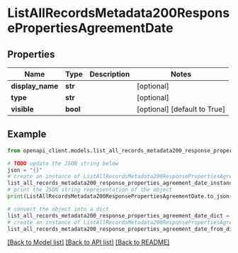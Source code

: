 # ListAllRecordsMetadata200ResponsePropertiesAgreementDate


## Properties

Name | Type | Description | Notes
------------ | ------------- | ------------- | -------------
**display_name** | **str** |  | [optional] 
**type** | **str** |  | [optional] 
**visible** | **bool** |  | [optional] [default to True]

## Example

```python
from openapi_client.models.list_all_records_metadata200_response_properties_agreement_date import ListAllRecordsMetadata200ResponsePropertiesAgreementDate

# TODO update the JSON string below
json = "{}"
# create an instance of ListAllRecordsMetadata200ResponsePropertiesAgreementDate from a JSON string
list_all_records_metadata200_response_properties_agreement_date_instance = ListAllRecordsMetadata200ResponsePropertiesAgreementDate.from_json(json)
# print the JSON string representation of the object
print(ListAllRecordsMetadata200ResponsePropertiesAgreementDate.to_json())

# convert the object into a dict
list_all_records_metadata200_response_properties_agreement_date_dict = list_all_records_metadata200_response_properties_agreement_date_instance.to_dict()
# create an instance of ListAllRecordsMetadata200ResponsePropertiesAgreementDate from a dict
list_all_records_metadata200_response_properties_agreement_date_from_dict = ListAllRecordsMetadata200ResponsePropertiesAgreementDate.from_dict(list_all_records_metadata200_response_properties_agreement_date_dict)
```
[[Back to Model list]](../README.md#documentation-for-models) [[Back to API list]](../README.md#documentation-for-api-endpoints) [[Back to README]](../README.md)


